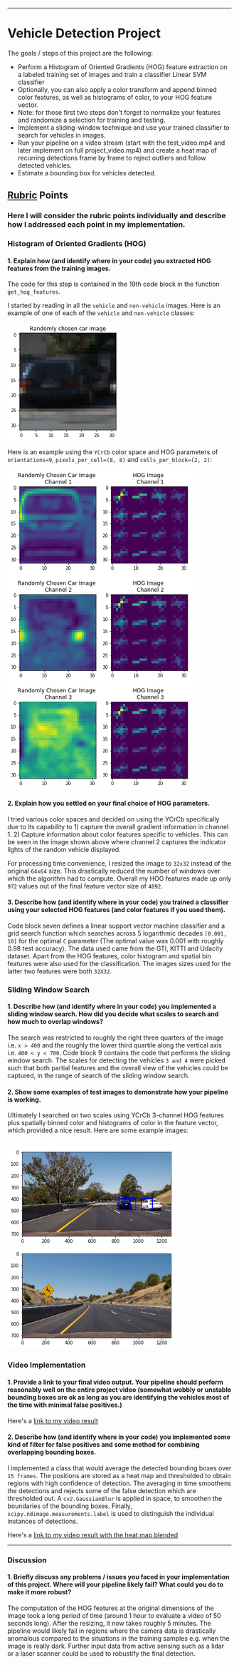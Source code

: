 
---

# Vehicle Detection Project

The goals / steps of this project are the following:

* Perform a Histogram of Oriented Gradients (HOG) feature extraction on a labeled training set of images and train a classifier Linear SVM classifier
* Optionally, you can also apply a color transform and append binned color features, as well as histograms of color, to your HOG feature vector. 
* Note: for those first two steps don't forget to normalize your features and randomize a selection for training and testing.
* Implement a sliding-window technique and use your trained classifier to search for vehicles in images.
* Run your pipeline on a video stream (start with the test_video.mp4 and later implement on full project_video.mp4) and create a heat map of recurring detections frame by frame to reject outliers and follow detected vehicles.
* Estimate a bounding box for vehicles detected.

[//]: # (Image References)
[image1]: ./output_images/sample_car_not_car.png
[image2]: ./output_images/hog_vis.png
[image3]: ./output_images/with_cars.png
[image4]: ./output_images/no_cars.png
[image5]: ./examples/bboxes_and_heat.png
[image6]: ./examples/labels_map.png
[image7]: ./examples/output_bboxes.png
[video1]: ./project_video.mp4

## [Rubric](https://review.udacity.com/#!/rubrics/513/view) Points
### Here I will consider the rubric points individually and describe how I addressed each point in my implementation.  


### Histogram of Oriented Gradients (HOG)

#### 1. Explain how (and identify where in your code) you extracted HOG features from the training images.

The code for this step is contained in the 19th code block in the function `get_hog_features`. 

I started by reading in all the `vehicle` and `non-vehicle` images.  Here is an example of one of each of the `vehicle` and `non-vehicle` classes:

![alt text][image1]

Here is an example using the `YCrCb` color space and HOG parameters of `orientations=9`, `pixels_per_cell=(8, 8)` and `cells_per_block=(2, 2)`:


![alt text][image2]

#### 2. Explain how you settled on your final choice of HOG parameters.

I tried various color spaces and decided on using the YCrCb specifically due to its capability to 1) capture the overall gradient information in channel 1. 2) Capture information about color features specific to vehicles. This can be seen in the image shown above where channel 2 captures the indicator lights of the random vehicle displayed.

For processing time convenience, I resized the image to `32x32` instead of the original `64x64` size. This drastically reduced the number of windows over which the algorithm had to compute. Overall my HOG features made up only `972` values out of the final feature vector size of `4092`.

#### 3. Describe how (and identify where in your code) you trained a classifier using your selected HOG features (and color features if you used them).

Code block seven defines a linear support vector machine classifier and a grid search function which searches across 5 logarithmic decades `[0.001, 10]` for the optimal `C` parameter (The optimal value was 0.001 with roughly 0.98 test accuracy). The data used came from the GTI, KITTI and Udacity dataset. Apart from the HOG features, color histogram and spatial bin features were also used for the classification. The images sizes used for the latter two features were both `32X32`. 

### Sliding Window Search

#### 1. Describe how (and identify where in your code) you implemented a sliding window search.  How did you decide what scales to search and how much to overlap windows?

The search was restricted to roughly the right three quarters of the image i.e. `x > 400` and the roughly the lower third quartile along the vertical axis i.e. ` 400 < y < 700 `. Code block 9 contains the code that performs the sliding window search. The scales for detecting the vehicles `3 and 4` were picked such that both partial features and the overall view of the vehicles could be captured, in the range of search of the sliding window search.

#### 2. Show some examples of test images to demonstrate how your pipeline is working.

Ultimately I searched on two scales using YCrCb 3-channel HOG features plus spatially binned color and histograms of color in the feature vector, which provided a nice result.  Here are some example images:

![alt text][image3]
![alt text][image4]
---

### Video Implementation

#### 1. Provide a link to your final video output.  Your pipeline should perform reasonably well on the entire project video (somewhat wobbly or unstable bounding boxes are ok as long as you are identifying the vehicles most of the time with minimal false positives.)
Here's a [link to my video result](./base_output.mp4)


#### 2. Describe how (and identify where in your code) you implemented some kind of filter for false positives and some method for combining overlapping bounding boxes.

I implemented a class that would average the detected bounding boxes over `15 frames`. The positions are stored as a heat map and thresholded to obtain regions with high confidence of detection. 
The averaging in time smoothens the detections and rejects some of the false detection which are thresholded out. A `cv2.GaussianBlur` is applied in space, to smoothen the boundaries of the bounding boxes. Finally, `scipy.ndimage.measurements.label` is used to distinguish the individual instances of detections.

Here's a [link to my video result with the heat map blended](./base_output_with_heat.mp4)



---

### Discussion

#### 1. Briefly discuss any problems / issues you faced in your implementation of this project.  Where will your pipeline likely fail?  What could you do to make it more robust?

The computation of the HOG features at the original dimensions of the image took a long period of time (around 1 hour to evaluate a video of 50 seconds long). After the resizing, it now takes roughly 5 minutes. The pipeline would likely fail in regions where the camera data is drastically anomalous compared to the situations in the training samples e.g. when the image is really dark. Further input data from active sensing such as a lidar or a laser scanner could be used to robustify the final detection.

